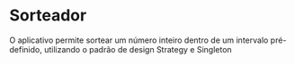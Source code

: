# Sorteador
O aplicativo permite sortear um número inteiro dentro de um intervalo pré-definido, utilizando o padrão de design Strategy e Singleton
